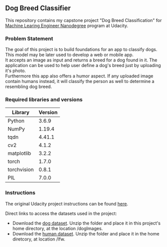 ## Dog Breed Classifier

This repository contains my capstone project "Dog Breed Classification" for 
[Machine Learing Engineer Nanodegree](https://www.udacity.com/course/machine-learning-engineer-nanodegree--nd009t) 
program
at Udacity.

### Problem Statement
The goal of this project is to build foundations for an app to classify dogs. 
This model may be later used to develop a web or mobile app. \
It accepts an image as input and returns a breed for a dog found in it. 
The application can be used to help user define a dog's breed just by uploading it's photo. \
Furthermore this app also offers a humor aspect. 
If any uploaded image contain humans instead, it will classify the person as well to determine a resembling dog breed.

### Required libraries and versions

| Library | Version |
| ------ | ------ |
| Python | 3.6.9 |
| NumPy | 1.19.4 |
| tqdn | 4.41.1 |
| cv2 | 4.1.2 |
| matplotlib | 3.2.2 |
| torch | 1.7.0 |
| torchvision | 0.8.1 |
| PIL | 7.0.0 |

### Instructions

The original Udacity project instructions can be found [here](https://github.com/udacity/deep-learning-v2-pytorch/tree/master/project-dog-classification).

Direct links to access the datasets used in the project:
* Download the [dog dataset](https://s3-us-west-1.amazonaws.com/udacity-aind/dog-project/dogImages.zip). Unzip the folder and place it in this project's home directory, at the location /dogImages.
* Download the [human dataset](https://s3-us-west-1.amazonaws.com/udacity-aind/dog-project/lfw.zip). Unzip the folder and place it in the home diretcory, at location /lfw.